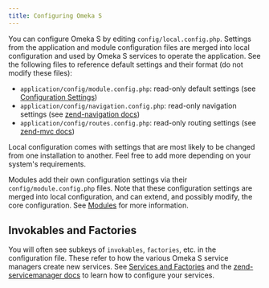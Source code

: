 ```yaml
---
title: Configuring Omeka S
---
```


You can configure Omeka S by editing `config/local.config.php`. Settings from
the application and module configuration files are merged into local
configuration and used by Omeka S services to operate the application. See the
following files to reference default settings and their format (do not modify
these files):

- `application/config/module.config.php`: read-only default settings (see [Configuration Settings](../reference/configuration.md))
- `application/config/navigation.config.php`: read-only navigation settings (see [zend-navigation docs](https://docs.zendframework.com/zend-navigation/pages/#mvc-pages))
- `application/config/routes.config.php`: read-only routing settings (see [zend-mvc docs](http://zendframework.github.io/zend-mvc/routing/))

Local configuration comes with settings that are most likely to be changed from
one installation to another. Feel free to add more depending on your system's
requirements.

Modules add their own configuration settings via their `config/module.config.php`
files. Note that these configuration settings are merged into local
configuration, and can extend, and possibly modify, the core configuration. See
[Modules](../modules/index.md) for more information.

## Invokables and Factories

You will often see subkeys of `invokables`, `factories`, etc. in the
configuration file. These refer to how the various Omeka S service managers
create new services. See [Services and Factories](services_and_factories.md) and
the [zend-servicemanager docs](https://docs.zendframework.com/zend-servicemanager/configuring-the-service-manager/)
to learn how to configure your services.
